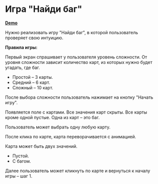 # Игра "Найди баг"

__[Demo](https://agatta17.github.io/find-a-bug/)__

Нужно реализовать игру "Найди баг", в которой пользователь проверяет свою интуицию.

__Правила игры:__

Первый экран спрашивает у пользователя уровень сложности. От уровня сложности зависит количество карт, из которых нужно будет угадать, где баг.

+ Простой – 3 карты.
+ Средний – 6 карт.
+ Сложный – 10 карт.

После выбора сложности пользователь нажимает на кнопку "Начать игру".

Появляется поле с картами. Все значения карт скрыты. Все карты кроме одной пустые. Одна из карт – это баг.

Пользователь может выбрать одну любую карту.

После клика по карте, карта переворачивается с анимацией.

Карта может быть двух значений.

+ Пустой.
+ С багом.

Далее пользователь может кликнуть по карте и вернуться к началу игры – шаг 1.
